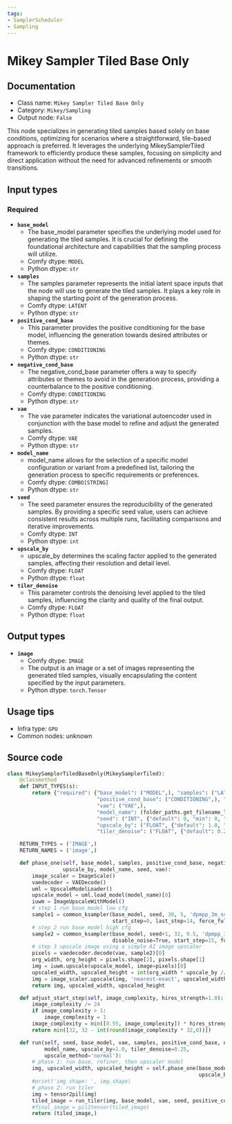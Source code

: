 ```yaml
---
tags:
- SamplerScheduler
- Sampling
---
```


# Mikey Sampler Tiled Base Only
## Documentation
- Class name: `Mikey Sampler Tiled Base Only`
- Category: `Mikey/Sampling`
- Output node: `False`

This node specializes in generating tiled samples based solely on base conditions, optimizing for scenarios where a straightforward, tile-based approach is preferred. It leverages the underlying MikeySamplerTiled framework to efficiently produce these samples, focusing on simplicity and direct application without the need for advanced refinements or smooth transitions.
## Input types
### Required
- **`base_model`**
    - The base_model parameter specifies the underlying model used for generating the tiled samples. It is crucial for defining the foundational architecture and capabilities that the sampling process will utilize.
    - Comfy dtype: `MODEL`
    - Python dtype: `str`
- **`samples`**
    - The samples parameter represents the initial latent space inputs that the node will use to generate the tiled samples. It plays a key role in shaping the starting point of the generation process.
    - Comfy dtype: `LATENT`
    - Python dtype: `str`
- **`positive_cond_base`**
    - This parameter provides the positive conditioning for the base model, influencing the generation towards desired attributes or themes.
    - Comfy dtype: `CONDITIONING`
    - Python dtype: `str`
- **`negative_cond_base`**
    - The negative_cond_base parameter offers a way to specify attributes or themes to avoid in the generation process, providing a counterbalance to the positive conditioning.
    - Comfy dtype: `CONDITIONING`
    - Python dtype: `str`
- **`vae`**
    - The vae parameter indicates the variational autoencoder used in conjunction with the base model to refine and adjust the generated samples.
    - Comfy dtype: `VAE`
    - Python dtype: `str`
- **`model_name`**
    - model_name allows for the selection of a specific model configuration or variant from a predefined list, tailoring the generation process to specific requirements or preferences.
    - Comfy dtype: `COMBO[STRING]`
    - Python dtype: `str`
- **`seed`**
    - The seed parameter ensures the reproducibility of the generated samples. By providing a specific seed value, users can achieve consistent results across multiple runs, facilitating comparisons and iterative improvements.
    - Comfy dtype: `INT`
    - Python dtype: `int`
- **`upscale_by`**
    - upscale_by determines the scaling factor applied to the generated samples, affecting their resolution and detail level.
    - Comfy dtype: `FLOAT`
    - Python dtype: `float`
- **`tiler_denoise`**
    - This parameter controls the denoising level applied to the tiled samples, influencing the clarity and quality of the final output.
    - Comfy dtype: `FLOAT`
    - Python dtype: `float`
## Output types
- **`image`**
    - Comfy dtype: `IMAGE`
    - The output is an image or a set of images representing the generated tiled samples, visually encapsulating the content specified by the input parameters.
    - Python dtype: `torch.Tensor`
## Usage tips
- Infra type: `GPU`
- Common nodes: unknown


## Source code
```python
class MikeySamplerTiledBaseOnly(MikeySamplerTiled):
    @classmethod
    def INPUT_TYPES(s):
        return {"required": {"base_model": ("MODEL",), "samples": ("LATENT",),
                             "positive_cond_base": ("CONDITIONING",), "negative_cond_base": ("CONDITIONING",),
                             "vae": ("VAE",),
                             "model_name": (folder_paths.get_filename_list("upscale_models"), ),
                             "seed": ("INT", {"default": 0, "min": 0, "max": 0xffffffffffffffff}),
                             "upscale_by": ("FLOAT", {"default": 1.0, "min": 0.1, "max": 10.0, "step": 0.1}),
                             "tiler_denoise": ("FLOAT", {"default": 0.25, "min": 0.0, "max": 1.0, "step": 0.05}),}}

    RETURN_TYPES = ('IMAGE',)
    RETURN_NAMES = ('image',)

    def phase_one(self, base_model, samples, positive_cond_base, negative_cond_base,
                  upscale_by, model_name, seed, vae):
        image_scaler = ImageScale()
        vaedecoder = VAEDecode()
        uml = UpscaleModelLoader()
        upscale_model = uml.load_model(model_name)[0]
        iuwm = ImageUpscaleWithModel()
        # step 1 run base model low cfg
        sample1 = common_ksampler(base_model, seed, 30, 5, 'dpmpp_3m_sde_gpu', 'exponential', positive_cond_base, negative_cond_base, samples,
                                  start_step=0, last_step=14, force_full_denoise=False)[0]
        # step 2 run base model high cfg
        sample2 = common_ksampler(base_model, seed+1, 32, 9.5, 'dpmpp_3m_sde_gpu', 'exponential', positive_cond_base, negative_cond_base, sample1,
                                  disable_noise=True, start_step=15, force_full_denoise=True)[0]
        # step 3 upscale image using a simple AI image upscaler
        pixels = vaedecoder.decode(vae, sample2)[0]
        org_width, org_height = pixels.shape[2], pixels.shape[1]
        img = iuwm.upscale(upscale_model, image=pixels)[0]
        upscaled_width, upscaled_height = int(org_width * upscale_by // 8 * 8), int(org_height * upscale_by // 8 * 8)
        img = image_scaler.upscale(img, 'nearest-exact', upscaled_width, upscaled_height, 'center')[0]
        return img, upscaled_width, upscaled_height

    def adjust_start_step(self, image_complexity, hires_strength=1.0):
        image_complexity /= 24
        if image_complexity > 1:
            image_complexity = 1
        image_complexity = min([0.55, image_complexity]) * hires_strength
        return min([32, 32 - int(round(image_complexity * 32,0))])

    def run(self, seed, base_model, vae, samples, positive_cond_base, negative_cond_base,
            model_name, upscale_by=1.0, tiler_denoise=0.25,
            upscale_method='normal'):
        # phase 1: run base, refiner, then upscaler model
        img, upscaled_width, upscaled_height = self.phase_one(base_model, samples, positive_cond_base, negative_cond_base,
                                                              upscale_by, model_name, seed, vae)
        #print('img shape: ', img.shape)
        # phase 2: run tiler
        img = tensor2pil(img)
        tiled_image = run_tiler(img, base_model, vae, seed, positive_cond_base, negative_cond_base, tiler_denoise)
        #final_image = pil2tensor(tiled_image)
        return (tiled_image,)

```
